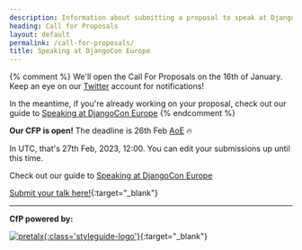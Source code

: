 ```yaml
---
description: Information about submitting a proposal to speak at DjangoCon Europe.
heading: Call for Proposals
layout: default
permalink: /call-for-proposals/
title: Speaking at DjangoCon Europe
---
```

{% comment %}
We'll open the Call For Proposals on the 16th of January.
Keep an eye on our [Twitter](https://twitter.com/djangoconeurope) account for notifications!

In the meantime,
if you're already working on your proposal,
check out our guide to [Speaking at DjangoCon Europe](/speaking/)
{% endcomment %}

**Our CFP is open!** The deadline is 26th Feb [AoE](https://time.is/compare/2359_26_Feb_2023_in_Anywhere_on_Earth) 🔥

In UTC, that's 27th Feb, 2023, 12:00.
You can edit your submissions up until this time.

Check out our guide to [Speaking at DjangoCon Europe](/speaking/)

[Submit your talk here!](https://pretalx.com/djangocon-europe-2023/cfp){:target="_blank"}

---

**CfP powered by:**

[![pretalx](/static/img/pretalx.svg){:class='styleguide-logo'}](https://pretalx.com/p/about/){:target="_blank"}

